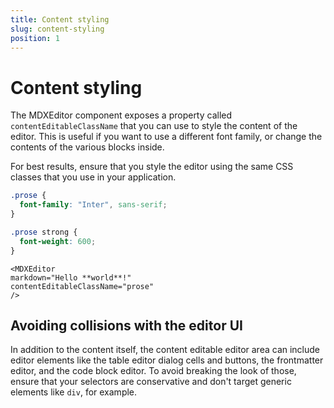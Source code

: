 ```yaml
---
title: Content styling
slug: content-styling
position: 1
---
```


# Content styling

The MDXEditor component exposes a property called `contentEditableClassName` that you can use to style the content of the editor. This is useful if you want to use a different font family, or change the contents of the various blocks inside.

For best results, ensure that you style the editor using the same CSS classes that you use in your application. 

```css
.prose {
  font-family: "Inter", sans-serif;
}

.prose strong {
  font-weight: 600;
}
```

```tsx
<MDXEditor 
markdown="Hello **world**!" 
contentEditableClassName="prose"
/>
```

## Avoiding collisions with the editor UI

In addition to the content itself, the content editable editor area can include editor elements like the table editor dialog cells and buttons, the frontmatter editor, and the code block editor.
To avoid breaking the look of those, ensure that your selectors are conservative and don't target generic elements like `div`, for example.
